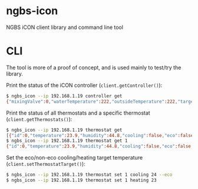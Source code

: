 # ngbs-icon
NGBS iCON client library and command line tool

# CLI

The tool is more of a proof of concept, and is used mainly to test/try the library.

Print the status of the iCON controller (`client.getController()`):

```bash
$ ngbs_icon --ip 192.168.1.19 controller get
{"mixingValve":0,"waterTemperature":222,"outsideTemperature":222,"targetWaterTemperature":45}
```

 Print the status of all thermostats and a specific thermostat (`client.getThermostats()`):

```bash
$ ngbs_icon --ip 192.168.1.19 thermostat get
[{"id":0,"temperature":23.9,"humidity":44.8,"cooling":false,"eco":false,"target":23.1,"targets":{"heating":23.1,"cooling":27,"ecoHeating":17,"ecoCooling":27},"valve":false},{"id":1,"temperature":23.9,"humidity":44.9,"cooling":false,"eco":false,"target":23,"targets":{"heating":23,"cooling":26,"ecoHeating":17,"ecoCooling":29},"valve":false}]
$ ngbs_icon --ip 192.168.1.19 thermostat get 1
{"id":0,"temperature":23.9,"humidity":44.8,"cooling":false,"eco":false,"target":23.1,"targets":{"heating":23.1,"cooling":27,"ecoHeating":17,"ecoCooling":27},"valve":false}
```

Set the eco/non-eco cooling/heating target temperature (`client.setThermostatTarget()`):

```bash
$ ngbs_icon --ip 192.168.1.19 thermostat set 1 cooling 24 --eco
$ ngbs_icon --ip 192.168.1.19 thermostat set 1 heating 23
```
